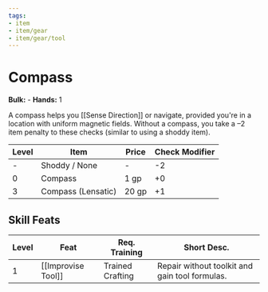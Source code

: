 ```yaml
---
tags:
- item
- item/gear
- item/gear/tool
---
```

# Compass

**Bulk:** -
**Hands:** 1

A compass helps you [[Sense Direction]] or navigate, provided you're in a location with uniform magnetic fields. Without a compass, you take a –2 item penalty to these checks (similar to using a shoddy item).

| **Level** | **Item**           | **Price** | **Check Modifier** |
| --------- | ------------------ | --------- | ------------------ |
| -         | Shoddy / None      | -         | -2                 |
| 0         | Compass            | 1 gp      | +0                 |
| 3         | Compass (Lensatic) | 20 gp     | +1                 |

## Skill Feats

| Level | Feat               | Req. Training    | Short Desc.                                    |
| ----- | ------------------ | ---------------- | ---------------------------------------------- |
| 1     | [[Improvise Tool]] | Trained Crafting | Repair without toolkit and gain tool formulas. |

